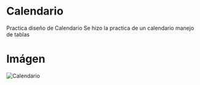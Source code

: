 # Calendario
Practica diseño de Calendario
Se hizo la practica de un calendario manejo de tablas
# Imágen
![Calendario](https://user-images.githubusercontent.com/49293335/135370836-04977d17-fee2-448d-858d-44610f814547.jpg)
